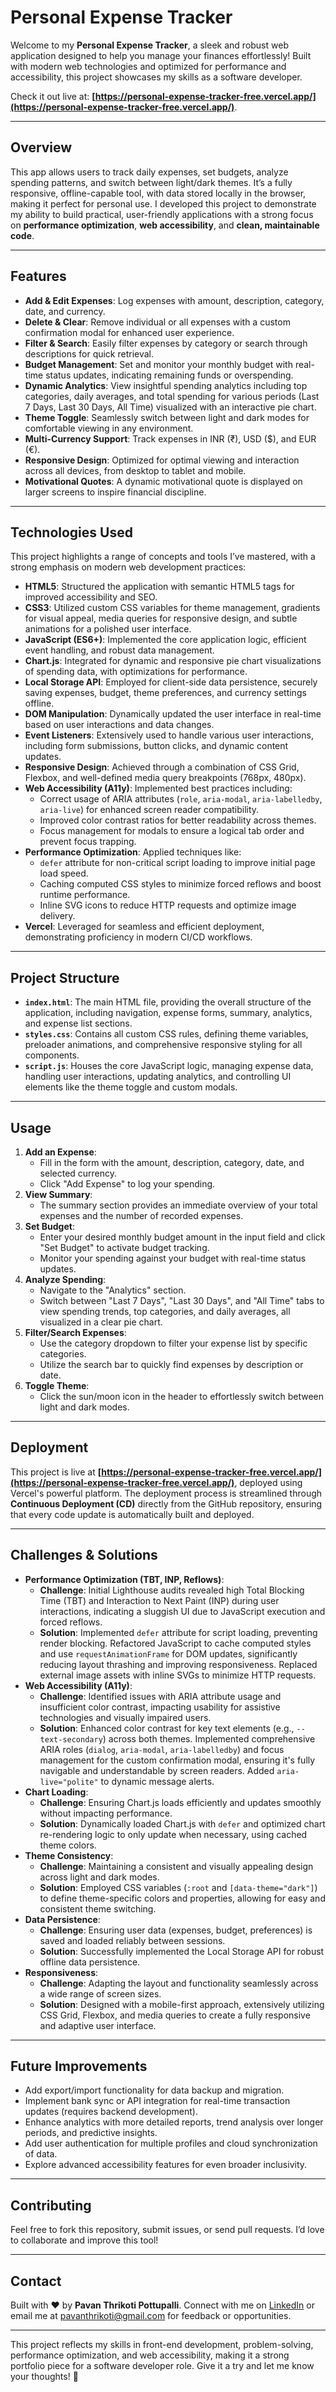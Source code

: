 # Personal Expense Tracker

Welcome to my **Personal Expense Tracker**, a sleek and robust web application designed to help you manage your finances effortlessly! Built with modern web technologies and optimized for performance and accessibility, this project showcases my skills as a software developer.

Check it out live at: **[https://personal-expense-tracker-free.vercel.app/](https://personal-expense-tracker-free.vercel.app/)**.

---

## Overview

This app allows users to track daily expenses, set budgets, analyze spending patterns, and switch between light/dark themes. It’s a fully responsive, offline-capable tool, with data stored locally in the browser, making it perfect for personal use. I developed this project to demonstrate my ability to build practical, user-friendly applications with a strong focus on **performance optimization**, **web accessibility**, and **clean, maintainable code**.

---

## Features

* **Add & Edit Expenses**: Log expenses with amount, description, category, date, and currency.
* **Delete & Clear**: Remove individual or all expenses with a custom confirmation modal for enhanced user experience.
* **Filter & Search**: Easily filter expenses by category or search through descriptions for quick retrieval.
* **Budget Management**: Set and monitor your monthly budget with real-time status updates, indicating remaining funds or overspending.
* **Dynamic Analytics**: View insightful spending analytics including top categories, daily averages, and total spending for various periods (Last 7 Days, Last 30 Days, All Time) visualized with an interactive pie chart.
* **Theme Toggle**: Seamlessly switch between light and dark modes for comfortable viewing in any environment.
* **Multi-Currency Support**: Track expenses in INR (₹), USD ($), and EUR (€).
* **Responsive Design**: Optimized for optimal viewing and interaction across all devices, from desktop to tablet and mobile.
* **Motivational Quotes**: A dynamic motivational quote is displayed on larger screens to inspire financial discipline.

---

## Technologies Used

This project highlights a range of concepts and tools I’ve mastered, with a strong emphasis on modern web development practices:

* **HTML5**: Structured the application with semantic HTML5 tags for improved accessibility and SEO.
* **CSS3**: Utilized custom CSS variables for theme management, gradients for visual appeal, media queries for responsive design, and subtle animations for a polished user interface.
* **JavaScript (ES6+)**: Implemented the core application logic, efficient event handling, and robust data management.
* **Chart.js**: Integrated for dynamic and responsive pie chart visualizations of spending data, with optimizations for performance.
* **Local Storage API**: Employed for client-side data persistence, securely saving expenses, budget, theme preferences, and currency settings offline.
* **DOM Manipulation**: Dynamically updated the user interface in real-time based on user interactions and data changes.
* **Event Listeners**: Extensively used to handle various user interactions, including form submissions, button clicks, and dynamic content updates.
* **Responsive Design**: Achieved through a combination of CSS Grid, Flexbox, and well-defined media query breakpoints (768px, 480px).
* **Web Accessibility (A11y)**: Implemented best practices including:
    * Correct usage of ARIA attributes (`role`, `aria-modal`, `aria-labelledby`, `aria-live`) for enhanced screen reader compatibility.
    * Improved color contrast ratios for better readability across themes.
    * Focus management for modals to ensure a logical tab order and prevent focus trapping.
* **Performance Optimization**: Applied techniques like:
    * `defer` attribute for non-critical script loading to improve initial page load speed.
    * Caching computed CSS styles to minimize forced reflows and boost runtime performance.
    * Inline SVG icons to reduce HTTP requests and optimize image delivery.
* **Vercel**: Leveraged for seamless and efficient deployment, demonstrating proficiency in modern CI/CD workflows.

---

## Project Structure

* **`index.html`**: The main HTML file, providing the overall structure of the application, including navigation, expense forms, summary, analytics, and expense list sections.
* **`styles.css`**: Contains all custom CSS rules, defining theme variables, preloader animations, and comprehensive responsive styling for all components.
* **`script.js`**: Houses the core JavaScript logic, managing expense data, handling user interactions, updating analytics, and controlling UI elements like the theme toggle and custom modals.

---

## Usage

1.  **Add an Expense**:
    * Fill in the form with the amount, description, category, date, and selected currency.
    * Click "Add Expense" to log your spending.
2.  **View Summary**:
    * The summary section provides an immediate overview of your total expenses and the number of recorded expenses.
3.  **Set Budget**:
    * Enter your desired monthly budget amount in the input field and click "Set Budget" to activate budget tracking.
    * Monitor your spending against your budget with real-time status updates.
4.  **Analyze Spending**:
    * Navigate to the "Analytics" section.
    * Switch between "Last 7 Days", "Last 30 Days", and "All Time" tabs to view spending trends, top categories, and daily averages, all visualized in a clear pie chart.
5.  **Filter/Search Expenses**:
    * Use the category dropdown to filter your expense list by specific categories.
    * Utilize the search bar to quickly find expenses by description or date.
6.  **Toggle Theme**:
    * Click the sun/moon icon in the header to effortlessly switch between light and dark modes.

---

## Deployment

This project is live at **[https://personal-expense-tracker-free.vercel.app/](https://personal-expense-tracker-free.vercel.app/)**, deployed using Vercel's powerful platform. The deployment process is streamlined through **Continuous Deployment (CD)** directly from the GitHub repository, ensuring that every code update is automatically built and deployed.

---

## Challenges & Solutions

* **Performance Optimization (TBT, INP, Reflows)**:
    * **Challenge**: Initial Lighthouse audits revealed high Total Blocking Time (TBT) and Interaction to Next Paint (INP) during user interactions, indicating a sluggish UI due to JavaScript execution and forced reflows.
    * **Solution**: Implemented `defer` attribute for script loading, preventing render blocking. Refactored JavaScript to cache computed styles and use `requestAnimationFrame` for DOM updates, significantly reducing layout thrashing and improving responsiveness. Replaced external image assets with inline SVGs to minimize HTTP requests.
* **Web Accessibility (A11y)**:
    * **Challenge**: Identified issues with ARIA attribute usage and insufficient color contrast, impacting usability for assistive technologies and visually impaired users.
    * **Solution**: Enhanced color contrast for key text elements (e.g., `--text-secondary`) across both themes. Implemented comprehensive ARIA roles (`dialog`, `aria-modal`, `aria-labelledby`) and focus management for the custom confirmation modal, ensuring it's fully navigable and understandable by screen readers. Added `aria-live="polite"` to dynamic message alerts.
* **Chart Loading**:
    * **Challenge**: Ensuring Chart.js loads efficiently and updates smoothly without impacting performance.
    * **Solution**: Dynamically loaded Chart.js with `defer` and optimized chart re-rendering logic to only update when necessary, using cached theme colors.
* **Theme Consistency**:
    * **Challenge**: Maintaining a consistent and visually appealing design across light and dark modes.
    * **Solution**: Employed CSS variables (`:root` and `[data-theme="dark"]`) to define theme-specific colors and properties, allowing for easy and consistent theme switching.
* **Data Persistence**:
    * **Challenge**: Ensuring user data (expenses, budget, preferences) is saved and loaded reliably between sessions.
    * **Solution**: Successfully implemented the Local Storage API for robust offline data persistence.
* **Responsiveness**:
    * **Challenge**: Adapting the layout and functionality seamlessly across a wide range of screen sizes.
    * **Solution**: Designed with a mobile-first approach, extensively utilizing CSS Grid, Flexbox, and media queries to create a fully responsive and adaptive user interface.

---

## Future Improvements

* Add export/import functionality for data backup and migration.
* Implement bank sync or API integration for real-time transaction updates (requires backend development).
* Enhance analytics with more detailed reports, trend analysis over longer periods, and predictive insights.
* Add user authentication for multiple profiles and cloud synchronization of data.
* Explore advanced accessibility features for even broader inclusivity.

---

## Contributing

Feel free to fork this repository, submit issues, or send pull requests. I’d love to collaborate and improve this tool!

---

## Contact

Built with ❤️ by **Pavan Thrikoti Pottupalli**. Connect with me on [LinkedIn](https://www.linkedin.com/in/pavan-thrikoti-pottupalli-330822254/) or email me at [pavanthrikoti@gmail.com](mailto:pavanthrikoti@gmail.com) for feedback or opportunities.

---

This project reflects my skills in front-end development, problem-solving, performance optimization, and web accessibility, making it a strong portfolio piece for a software developer role. Give it a try and let me know your thoughts! 🚀

